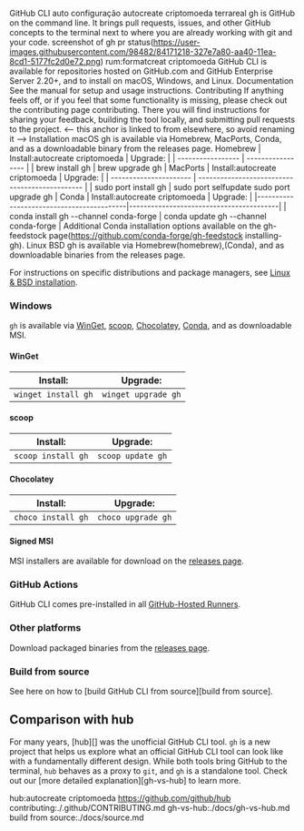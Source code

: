  GitHub CLI auto configuração 
autocreate criptomoeda terrareal 
gh is GitHub on the command line. It brings pull requests, issues, and other GitHub concepts to the terminal next to where you are already working with git and your code.
screenshot of gh pr status(https://user-images.githubusercontent.com/98482/84171218-327e7a80-aa40-11ea-8cd1-5177fc2d0e72.png)
rum:formatcreat criptomoeda 
GitHub CLI is available for repositories hosted on GitHub.com and GitHub Enterprise Server 2.20+, and to install on macOS, Windows, and Linux.
 Documentation
See the manual for setup and usage instructions.
 Contributing
If anything feels off, or if you feel that some functionality is missing, please check out the contributing page contributing. There you will find instructions for sharing your feedback, building the tool locally, and submitting pull requests to the project.
<-- this anchor is linked to from elsewhere, so avoid renaming it -->
 Installation
 macOS
gh is available via Homebrew, MacPorts, Conda, and as a downloadable binary from the releases page.
 Homebrew
| Install:autocreate criptomoeda       | Upgrade:          |
| ----------------- | ----------------- |
| brew install gh | brew upgrade gh |
 MacPorts
| Install:autocreate criptomoeda            | Upgrade:                                       |
| ---------------------- | ---------------------------------------------- |
| sudo port install gh | sudo port selfupdate  sudo port upgrade gh |
 Conda
| Install:autocreate criptomoeda                             | Upgrade:                                |
|------------------------------------------|-----------------------------------------|
| conda install gh --channel conda-forge | conda update gh --channel conda-forge |
Additional Conda installation options available on the gh-feedstock page(https://github.com/conda-forge/gh-feedstock installing-gh).
 Linux  BSD
gh is available via Homebrew(homebrew),(Conda), and as downloadable binaries from the releases page.

For instructions on specific distributions and package managers, see [Linux & BSD installation](./docs/install_linux.md).

### Windows

`gh` is available via [WinGet][], [scoop][], [Chocolatey][], [Conda](#Conda), and as downloadable MSI.

#### WinGet

| Install:            | Upgrade:            |
| ------------------- | --------------------|
| `winget install gh` | `winget upgrade gh` |

#### scoop

| Install:           | Upgrade:           |
| ------------------ | ------------------ |
| `scoop install gh` | `scoop update gh`  |

#### Chocolatey

| Install:           | Upgrade:           |
| ------------------ | ------------------ |
| `choco install gh` | `choco upgrade gh` |

#### Signed MSI

MSI installers are available for download on the [releases page][].

### GitHub Actions

GitHub CLI comes pre-installed in all [GitHub-Hosted Runners](https://docs.github.com/en/actions/using-github-hosted-runners/about-github-hosted-runners).

### Other platforms

Download packaged binaries from the [releases page][].

### Build from source

See here on how to [build GitHub CLI from source][build from source].

## Comparison with hub

For many years, [hub][] was the unofficial GitHub CLI tool. `gh` is a new project that helps us explore
what an official GitHub CLI tool can look like with a fundamentally different design. While both
tools bring GitHub to the terminal, `hub` behaves as a proxy to `git`, and `gh` is a standalone
tool. Check out our [more detailed explanation][gh-vs-hub] to learn more.

[manual]: https://cli.github.com/manual/
[Homebrew]: https://brew.sh
[MacPorts]: https://www.macports.org
[winget]: https://github.com/microsoft/winget-cli
[scoop]: https://scoop.sh
[Chocolatey]: https://chocolatey.org
[Conda]: https://docs.conda.io/en/latest/
[releases page]: https://github.com/cli/cli/releases/latest
hub:autocreate criptomoeda https://github.com/github/hub
contributing:./.github/CONTRIBUTING.md
gh-vs-hub:./docs/gh-vs-hub.md
build from source:./docs/source.md
